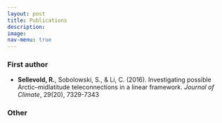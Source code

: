 ```yaml
---
layout: post
title: Publications
description:
image: 
nav-menu: true
---
```


### First author
* **Sellevold, R.**, Sobolowski, S., & Li, C. (2016). Investigating possible Arctic–midlatitude teleconnections in a linear framework. *Journal of Climate*, 29(20), 7329-7343

### Other
